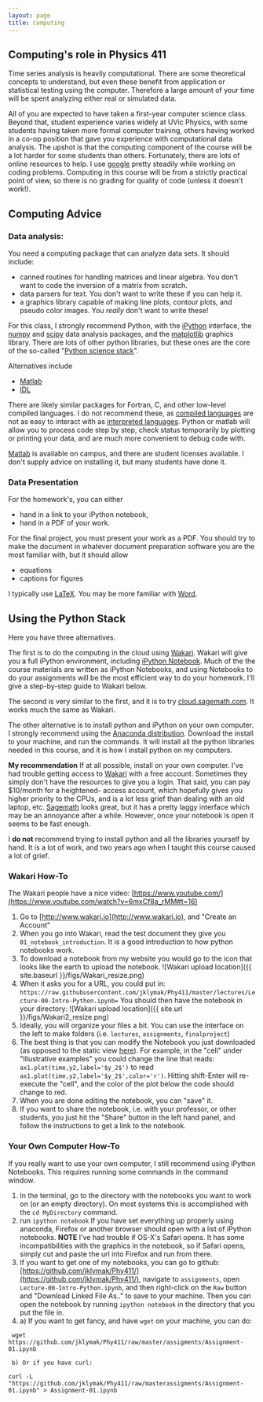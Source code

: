 ```yaml
---
layout: page
title: Computing
---
```


## Computing's role in Physics 411 ##

Time series analysis is heavily computational.  There are some theoretical concepts to understand, but even these benefit from application or statistical testing using the computer.  Therefore a large amount of your time will be spent analyzing either real or simulated data.  

All of you are expected to have taken a first-year computer science class.  Beyond that, student experience varies widely at UVic Physics, with some students having taken more formal computer training, others having worked in a co-op position that gave you experience with computational data analysis.  The upshot is that the computing component of the course will be a lot harder for some students than others.  Fortunately, there are lots of online resources to help.  I use [google](http://google.com) pretty steadily while working on coding problems.  Computing in this course will be from a strictly practical point of view, so there is no grading for quality of code (unless it doesn't work!).

## Computing Advice ##

### Data analysis: ###

You need a computing package that can analyze data sets.  It should include:

  - canned routines for handling matrices and linear algebra.  You don't want to code the inversion of a matrix from scratch.  
  - data parsers for text. You don't want to write these if you can help it.
  - a graphics library capable of making line plots, contour plots, and pseudo color images.  You *really* don't want to write these!

For this class, I strongly recommend Python, with the [iPython](http://ipython.org) interface, the [numpy](http://numpy.org) and [scipy](http://scipy.org) data analysis packages, and the [matplotlib](http://matplotlib.org) graphics library.  There are lots of other python libraries, but these ones are the core of the so-called "[Python science stack](http://www.scipy.org/stackspec.html)".  

Alternatives include

  - [Matlab](http://mathworks.com)
  - [IDL](http://www.exelisvis.com/ProductsServices/IDL.aspx)

There are likely similar packages for Fortran, C, and other low-level compiled languages.  I do not recommend these, as [compiled languages](http://en.wikipedia.org/wiki/Compiled_language) are not as easy to interact with as [interpreted languages](http://en.wikipedia.org/wiki/Interpreted_language).  Python or matlab will allow you to process code step by step, check status temporarily by plotting or printing your data, and are much more convenient to debug code with.

[Matlab](http://mathworks.com) is available on campus, and there are student licenses available.  I don't supply advice on installing it, but many students have done it.  

### Data Presentation ###

For the homework's, you can either

  - hand in a link to your iPython notebook,
  - hand in a PDF of your work.

For the final project, you must present your work as a PDF.  You should try to make the document in whatever document preparation software you are the most familiar with, but it should allow

  - equations
  - captions for figures

I typically use [LaTeX](http://www.latex-project.org).  You may be more familiar with [Word](http://office.microsoft.com/word).

## Using the Python Stack ##

Here you have three alternatives.  

The first is to do the computing in the cloud using [Wakari][wakari].  Wakari will give you a full iPython environment, including [iPython Notebook](http://ipython.org/notebook.html).  Much of the the course materials are written as iPython Notebooks, and using Notebooks to do your assignments will be the most efficient way to do your homework.  I'll give a step-by-step guide to Wakari below.

[wakari]: http://www.wakari.io
[sagemath]: https://cloud.sagemath.com

The second is very similar to the first, and it is to try [cloud.sagemath.com][sagemath].  It works much the same as Wakari.

The other alternative is to install python and iPython on your own computer. I strongly recommend using the [Anaconda distribution](https://store.continuum.io/cshop/anaconda/).  Download the install to your machine, and run the commands.  It will install all the python libraries needed in this course, and it is how I install python on my computers.

**My recommendation**  If at all possible, install on your own computer.  I've had trouble getting access to [Wakari][wakari]  with a free account.  Sometimes they simply don't have the resources to give you a login.  That said, you can pay $10/month for a heightened-  access account, which hopefully gives you higher priority to the CPUs, and is a lot less grief than dealing with an old laptop, etc.  [Sagemath][sagemath] looks great, but it has a pretty laggy interface which may be an annoyance after a while.  However, once your notebook is open it seems to be fast enough.  

I **do not** recommend trying to install python and all the libraries yourself by hand.  It is a lot of work, and two years ago when I taught this course caused a lot of grief.  

### Wakari How-To ###

The Wakari people have a nice video: [https://www.youtube.com/](https://www.youtube.com/watch?v=6mxCf8a_rMM#t=16)

  1. Go to [http://www.wakari.io](http://www.wakari.io), and "Create an Account"
  2. When you go into Wakari, read the test document they give you `01_notebook_introduction`.  It is a good introduction to how python notebooks work.
  3. To download a notebook from my website you would go to the icon that looks like the earth to upload the notebook.
![Wakari upload location]({{ site.baseurl  }}/figs/Wakari_resize.png)
  4. When it asks you for a URL, you could put in: `https://raw.githubusercontent.com/jklymak/Phy411/master/lectures/Lecture-00-Intro-Python.ipynb=`  You should then have the notebook in your directory:
![Wakari upload location]({{ site.url  }}/figs/Wakari2_resize.png)
  5. Ideally, you will organize your files a bit.  You can use the interface on the left to make folders (i.e. `lectures`, `assignments`, `finalproject`)
  6. The best thing is that you can modify the Notebook you just downloaded (as opposed to the static view [here](http://nbviewer.ipython.org/github/jklymak/Phy411/blob/master/lectures/Lecture-00-Intro-Python.ipynb)).  For example, in the "cell" under "Illustrative examples" you could change the line that reads:
`ax1.plot(time,y2,label='$y_2$')` to read `ax1.plot(time,y2,label='$y_2$',color='r')`.  Hitting shift-Enter will re-execute the "cell", and the color of the plot below the code should change to red.  
  7. When you are done editing the notebook, you can "save" it.
  8. If you want to share the notebook, i.e. with your professor, or other students, you just hit the "Share" button in the left hand panel, and follow the instructions to get a link to the notebook.

### Your Own Computer How-To ###

If you really want to use your own computer, I still recommend using iPython Notebooks.  This requires running some commands in the command window.  

  1. In the terminal, go to the directory with the notebooks you want to work on (or an empty directory).  On most systems this is accomplished with the `cd MyDirectory` command.  
  2. run `ipython notebook`  If you have set everything up properly using anaconda, Firefox or another browser should open with a list of iPython notebooks.  **NOTE** I've had trouble if OS-X's Safari opens.  It has some incompatibilities with the graphics in the notebook, so if Safari opens, simply cut and paste the url into Firefox and run from there.  
  3. If you want to get one of my notebooks, you can go to github: [https://github.com/jklymak/Phy411/](https://github.com/jklymak/Phy411/), navigate to `assignments`, open `Lecture-00-Intro-Python.ipynb`, and then right-click on the `Raw` button and "Download Linked File As.." to save to your machine.  Then you can open the notebook by running `ipython notebook` in the directory that you put the file in.  
  4. a) If you want to get fancy, and have `wget` on your machine, you can do:
  
  ``` wget https://github.com/jklymak/Phy411/raw/master/assigments/Assignment-01.ipynb```
  
     b) Or if you have curl:
  
  ```curl -L "https://github.com/jklymak/Phy411/raw/masterassigments/Assignment-01.ipynb" > Assignment-01.ipynb```
